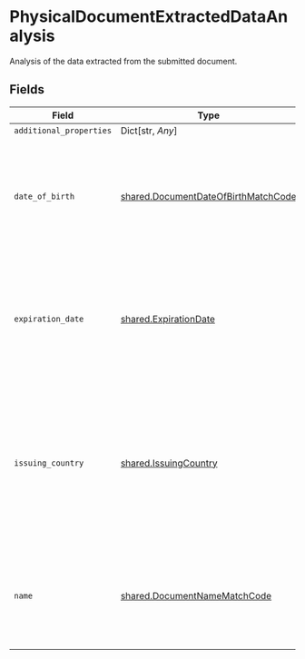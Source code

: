 # PhysicalDocumentExtractedDataAnalysis

Analysis of the data extracted from the submitted document.


## Fields

| Field                                                                                                                                                                                                                                                                                             | Type                                                                                                                                                                                                                                                                                              | Required                                                                                                                                                                                                                                                                                          | Description                                                                                                                                                                                                                                                                                       | Example                                                                                                                                                                                                                                                                                           |
| ------------------------------------------------------------------------------------------------------------------------------------------------------------------------------------------------------------------------------------------------------------------------------------------------- | ------------------------------------------------------------------------------------------------------------------------------------------------------------------------------------------------------------------------------------------------------------------------------------------------- | ------------------------------------------------------------------------------------------------------------------------------------------------------------------------------------------------------------------------------------------------------------------------------------------------- | ------------------------------------------------------------------------------------------------------------------------------------------------------------------------------------------------------------------------------------------------------------------------------------------------- | ------------------------------------------------------------------------------------------------------------------------------------------------------------------------------------------------------------------------------------------------------------------------------------------------- |
| `additional_properties`                                                                                                                                                                                                                                                                           | Dict[str, *Any*]                                                                                                                                                                                                                                                                                  | :heavy_minus_sign:                                                                                                                                                                                                                                                                                | N/A                                                                                                                                                                                                                                                                                               |                                                                                                                                                                                                                                                                                                   |
| `date_of_birth`                                                                                                                                                                                                                                                                                   | [shared.DocumentDateOfBirthMatchCode](../../models/shared/documentdateofbirthmatchcode.md)                                                                                                                                                                                                        | :heavy_check_mark:                                                                                                                                                                                                                                                                                | A match summary describing the cross comparison between the subject's date of birth, extracted from the document image, and the date of birth they separately provided to the identity verification attempt.                                                                                      | match                                                                                                                                                                                                                                                                                             |
| `expiration_date`                                                                                                                                                                                                                                                                                 | [shared.ExpirationDate](../../models/shared/expirationdate.md)                                                                                                                                                                                                                                    | :heavy_check_mark:                                                                                                                                                                                                                                                                                | A description of whether the associated document was expired when the verification was performed.<br/><br/>Note: In the case where an expiration date is not present on the document or failed to be extracted, this value will be `no_data`.                                                     | not_expired                                                                                                                                                                                                                                                                                       |
| `issuing_country`                                                                                                                                                                                                                                                                                 | [shared.IssuingCountry](../../models/shared/issuingcountry.md)                                                                                                                                                                                                                                    | :heavy_check_mark:                                                                                                                                                                                                                                                                                | A binary match indicator specifying whether the country that issued the provided document matches the country that the user separately provided to Plaid.<br/><br/>Note: You can configure whether a `no_match` on `issuing_country` fails the `documentary_verification` by editing your Plaid Template. |                                                                                                                                                                                                                                                                                                   |
| `name`                                                                                                                                                                                                                                                                                            | [shared.DocumentNameMatchCode](../../models/shared/documentnamematchcode.md)                                                                                                                                                                                                                      | :heavy_check_mark:                                                                                                                                                                                                                                                                                | A match summary describing the cross comparison between the subject's name, extracted from the document image, and the name they separately provided to identity verification attempt.                                                                                                            | match                                                                                                                                                                                                                                                                                             |